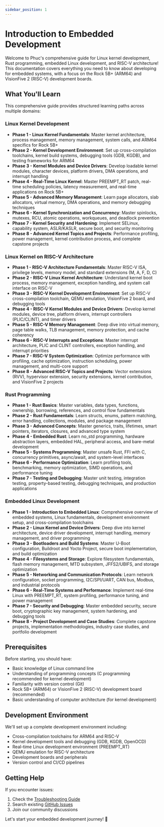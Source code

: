 ```yaml
---
sidebar_position: 1
---
```


# Introduction to Embedded Development

Welcome to Phuc's comprehensive guide for Linux kernel development, Rust programming, embedded Linux development, and RISC-V architecture! This documentation covers everything you need to know about developing for embedded systems, with a focus on the Rock 5B+ (ARM64) and VisionFive 2 (RISC-V) development boards.

## What You'll Learn

This comprehensive guide provides structured learning paths across multiple domains:

### Linux Kernel Development

- **Phase 1 - Linux Kernel Fundamentals**: Master kernel architecture, process management, memory management, system calls, and ARM64 specifics for Rock 5B+
- **Phase 2 - Kernel Development Environment**: Set up cross-compilation toolchains, kernel build systems, debugging tools (GDB, KGDB), and testing frameworks for ARM64
- **Phase 3 - Kernel Modules and Device Drivers**: Develop loadable kernel modules, character devices, platform drivers, DMA operations, and interrupt handling
- **Phase 4 - Real-Time Linux Kernel**: Master PREEMPT_RT patch, real-time scheduling policies, latency measurement, and real-time applications on Rock 5B+
- **Phase 5 - Advanced Memory Management**: Learn page allocators, slab allocators, virtual memory, DMA operations, and memory debugging techniques
- **Phase 6 - Kernel Synchronization and Concurrency**: Master spinlocks, mutexes, RCU, atomic operations, workqueues, and deadlock prevention
- **Phase 7 - Kernel Security and Hardening**: Implement SELinux, capability system, ASLR/KASLR, secure boot, and security monitoring
- **Phase 8 - Advanced Kernel Topics and Projects**: Performance profiling, power management, kernel contribution process, and complete capstone projects

### Linux Kernel on RISC-V Architecture

- **Phase 1 - RISC-V Architecture Fundamentals**: Master RISC-V ISA, privilege levels, memory model, and standard extensions (M, A, F, D, C)
- **Phase 2 - RISC-V Linux Kernel Architecture**: Understand kernel boot process, memory management, exception handling, and system call interface on RISC-V
- **Phase 3 - RISC-V Kernel Development Environment**: Set up RISC-V cross-compilation toolchain, QEMU emulation, VisionFive 2 board, and debugging tools
- **Phase 4 - RISC-V Kernel Modules and Device Drivers**: Develop kernel modules, device tree, platform drivers, interrupt controllers (PLIC/CLINT), and timer drivers
- **Phase 5 - RISC-V Memory Management**: Deep dive into virtual memory, page table walks, TLB management, memory protection, and cache coherency
- **Phase 6 - RISC-V Interrupts and Exceptions**: Master interrupt architecture, PLIC and CLINT controllers, exception handling, and interrupt priorities
- **Phase 7 - RISC-V System Optimization**: Optimize performance with profiling, cache optimization, instruction scheduling, power management, and multi-core support
- **Phase 8 - Advanced RISC-V Topics and Projects**: Vector extensions (RVV), hypervisor extension, security extensions, kernel contribution, and VisionFive 2 projects

### Rust Programming

- **Phase 1 - Rust Basics**: Master variables, data types, functions, ownership, borrowing, references, and control flow fundamentals
- **Phase 2 - Rust Fundamentals**: Learn structs, enums, pattern matching, error handling, collections, modules, and package management
- **Phase 3 - Advanced Concepts**: Master generics, traits, lifetimes, smart pointers, iterators, closures, and advanced type system
- **Phase 4 - Embedded Rust**: Learn no_std programming, hardware abstraction layers, embedded HAL, peripheral access, and bare-metal development
- **Phase 5 - Systems Programming**: Master unsafe Rust, FFI with C, concurrency primitives, async/await, and system-level interfaces
- **Phase 6 - Performance Optimization**: Learn profiling tools, benchmarking, memory optimization, SIMD operations, and performance tuning
- **Phase 7 - Testing and Debugging**: Master unit testing, integration testing, property-based testing, debugging techniques, and production applications

### Embedded Linux Development

- **Phase 1 - Introduction to Embedded Linux**: Comprehensive overview of embedded systems, Linux fundamentals, development environment setup, and cross-compilation toolchains
- **Phase 2 - Linux Kernel and Device Drivers**: Deep dive into kernel architecture, device driver development, interrupt handling, memory management, and driver programming
- **Phase 3 - Bootloaders and Build Systems**: Master U-Boot configuration, Buildroot and Yocto Project, secure boot implementation, and build optimization
- **Phase 4 - Filesystems and Storage**: Explore filesystem fundamentals, flash memory management, MTD subsystem, JFFS2/UBIFS, and storage optimization
- **Phase 5 - Networking and Communication Protocols**: Learn network configuration, socket programming, I2C/SPI/UART, CAN bus, Modbus, and industrial protocols
- **Phase 6 - Real-Time Systems and Performance**: Implement real-time Linux with PREEMPT_RT, system profiling, performance tuning, and power management
- **Phase 7 - Security and Debugging**: Master embedded security, secure boot, cryptographic key management, system hardening, and debugging tools
- **Phase 8 - Project Development and Case Studies**: Complete capstone projects, implementation methodologies, industry case studies, and portfolio development

## Prerequisites

Before starting, you should have:

- Basic knowledge of Linux command line
- Understanding of programming concepts (C programming recommended for kernel development)
- Familiarity with version control (Git)
- Rock 5B+ (ARM64) or VisionFive 2 (RISC-V) development board (recommended)
- Basic understanding of computer architecture (for kernel development)

## Development Environment

We'll set up a complete development environment including:

- Cross-compilation toolchains for ARM64 and RISC-V
- Kernel development tools and debugging (GDB, KGDB, OpenOCD)
- Real-time Linux development environment (PREEMPT_RT)
- QEMU emulation for RISC-V architecture
- Development boards and peripherals
- Version control and CI/CD pipelines

## Getting Help

If you encounter issues:

1. Check the [Troubleshooting Guide](./troubleshooting.md)
2. Search existing [GitHub Issues](https://github.com/nguyentrongphuc552003/phucscareembedded/issues)
3. Join our community discussions

Let's start your embedded development journey! 🚀

